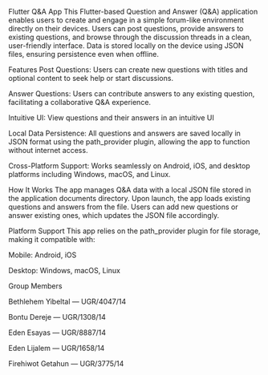 Flutter Q&A App
This Flutter-based Question and Answer (Q&A) application enables users to create and engage in a simple forum-like environment directly on their devices. Users can post questions, provide answers to existing questions, and browse through the discussion threads in a clean, user-friendly interface. Data is stored locally on the device using JSON files, ensuring persistence even when offline.

Features
Post Questions: Users can create new questions with titles and optional content to seek help or start discussions.

Answer Questions: Users can contribute answers to any existing question, facilitating a collaborative Q&A experience.

Intuitive UI: View questions and their answers in an intuitive UI

Local Data Persistence: All questions and answers are saved locally in JSON format using the path_provider plugin, allowing the app to function without internet access.

Cross-Platform Support: Works seamlessly on Android, iOS, and desktop platforms including Windows, macOS, and Linux.

How It Works
The app manages Q&A data with a local JSON file stored in the application documents directory. Upon launch, the app loads existing questions and answers from the file. Users can add new questions or answer existing ones, which updates the JSON file accordingly.

Platform Support
This app relies on the path_provider plugin for file storage, making it compatible with:

Mobile: Android, iOS

Desktop: Windows, macOS, Linux

Group Members

Bethlehem Yibeltal — UGR/4047/14

Bontu Dereje — UGR/1308/14

Eden Esayas — UGR/8887/14

Eden Lijalem — UGR/1658/14

Firehiwot Getahun — UGR/3775/14



